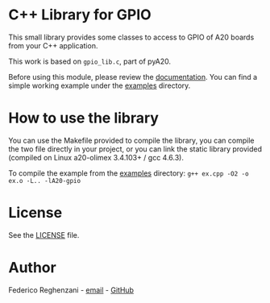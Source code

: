 # C++ Library for GPIO

This small library provides some classes to access to GPIO of A20 boards from your C++ application.

This work is based on ``gpio_lib.c``, part of pyA20.

Before using this module, please review the [documentation](documentation.pdf).
You can find a simple working example under the [examples](examples) directory.

# How to use the library

You can use the Makefile provided to compile the library, you can compile the two file directly in your project, or
you can link the static library provided (compiled on Linux a20-olimex 3.4.103+ / gcc 4.6.3).

To compile the example from the [examples](examples) directory:
`g++ ex.cpp -O2 -o ex.o -L.. -lA20-gpio`

# License

See the [LICENSE](LICENSE) file.

# Author

Federico Reghenzani - [email](federico.dev@reghe.net) - [GitHub](https://github.com/federeghe)
